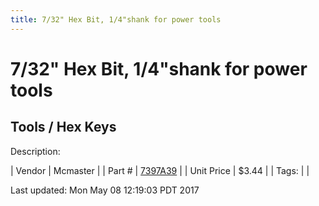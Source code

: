 ```yaml
---
title: 7/32" Hex Bit, 1/4"shank for power tools
---
```


# 7/32" Hex Bit, 1/4"shank for power tools
## Tools / Hex Keys
Description: 	 

| Vendor | Mcmaster | 
| Part # | [7397A39](https://www.mcmaster.com/#7397A39) | 
| Unit Price | $3.44 | 
| Tags: |  | 

Last updated: Mon May 08 12:19:03 PDT 2017